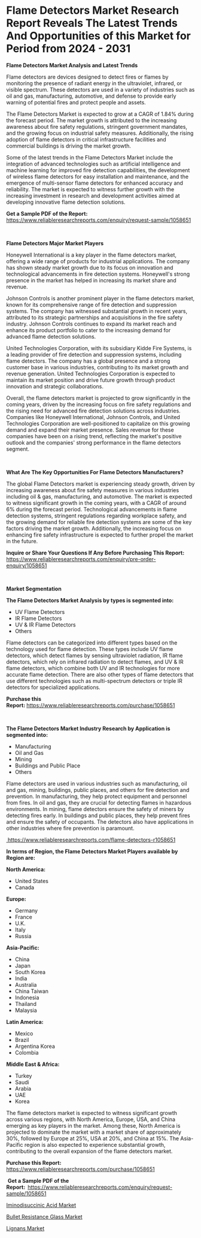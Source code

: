 <p><h1>Flame Detectors Market Research Report Reveals The Latest Trends And Opportunities of this Market for Period from 2024 - 2031</h1></p><p><strong>Flame Detectors Market Analysis and Latest Trends</strong></p>
<p><p>Flame detectors are devices designed to detect fires or flames by monitoring the presence of radiant energy in the ultraviolet, infrared, or visible spectrum. These detectors are used in a variety of industries such as oil and gas, manufacturing, automotive, and defense to provide early warning of potential fires and protect people and assets.</p><p>The Flame Detectors Market is expected to grow at a CAGR of 1.84% during the forecast period. The market growth is attributed to the increasing awareness about fire safety regulations, stringent government mandates, and the growing focus on industrial safety measures. Additionally, the rising adoption of flame detectors in critical infrastructure facilities and commercial buildings is driving the market growth.</p><p>Some of the latest trends in the Flame Detectors Market include the integration of advanced technologies such as artificial intelligence and machine learning for improved fire detection capabilities, the development of wireless flame detectors for easy installation and maintenance, and the emergence of multi-sensor flame detectors for enhanced accuracy and reliability. The market is expected to witness further growth with the increasing investment in research and development activities aimed at developing innovative flame detection solutions.</p></p>
<p><strong>Get a Sample PDF of the Report:&nbsp;</strong> <a href="https://www.reliableresearchreports.com/enquiry/request-sample/1058651">https://www.reliableresearchreports.com/enquiry/request-sample/1058651</a></p>
<p>&nbsp;</p>
<p><strong>Flame Detectors Major Market Players</strong></p>
<p><p>Honeywell International is a key player in the flame detectors market, offering a wide range of products for industrial applications. The company has shown steady market growth due to its focus on innovation and technological advancements in fire detection systems. Honeywell's strong presence in the market has helped in increasing its market share and revenue.</p><p>Johnson Controls is another prominent player in the flame detectors market, known for its comprehensive range of fire detection and suppression systems. The company has witnessed substantial growth in recent years, attributed to its strategic partnerships and acquisitions in the fire safety industry. Johnson Controls continues to expand its market reach and enhance its product portfolio to cater to the increasing demand for advanced flame detection solutions.</p><p>United Technologies Corporation, with its subsidiary Kidde Fire Systems, is a leading provider of fire detection and suppression systems, including flame detectors. The company has a global presence and a strong customer base in various industries, contributing to its market growth and revenue generation. United Technologies Corporation is expected to maintain its market position and drive future growth through product innovation and strategic collaborations.</p><p>Overall, the flame detectors market is projected to grow significantly in the coming years, driven by the increasing focus on fire safety regulations and the rising need for advanced fire detection solutions across industries. Companies like Honeywell International, Johnson Controls, and United Technologies Corporation are well-positioned to capitalize on this growing demand and expand their market presence. Sales revenue for these companies have been on a rising trend, reflecting the market's positive outlook and the companies' strong performance in the flame detectors segment.</p></p>
<p>&nbsp;</p>
<p><strong>What Are The Key Opportunities For Flame Detectors Manufacturers?</strong></p>
<p><p>The global Flame Detectors market is experiencing steady growth, driven by increasing awareness about fire safety measures in various industries including oil & gas, manufacturing, and automotive. The market is expected to witness significant growth in the coming years, with a CAGR of around 6% during the forecast period. Technological advancements in flame detection systems, stringent regulations regarding workplace safety, and the growing demand for reliable fire detection systems are some of the key factors driving the market growth. Additionally, the increasing focus on enhancing fire safety infrastructure is expected to further propel the market in the future.</p></p>
<p><strong>Inquire or Share Your Questions If Any Before Purchasing This Report:</strong> <a href="https://www.reliableresearchreports.com/enquiry/pre-order-enquiry/1058651">https://www.reliableresearchreports.com/enquiry/pre-order-enquiry/1058651</a></p>
<p>&nbsp;</p>
<p><strong>Market Segmentation</strong></p>
<p><strong>The Flame Detectors Market Analysis by types is segmented into:</strong></p>
<p><ul><li>UV Flame Detectors</li><li>IR Flame Detectors</li><li>UV & IR Flame Detectors</li><li>Others</li></ul></p>
<p><p>Flame detectors can be categorized into different types based on the technology used for flame detection. These types include UV flame detectors, which detect flames by sensing ultraviolet radiation, IR flame detectors, which rely on infrared radiation to detect flames, and UV & IR flame detectors, which combine both UV and IR technologies for more accurate flame detection. There are also other types of flame detectors that use different technologies such as multi-spectrum detectors or triple IR detectors for specialized applications.</p></p>
<p><strong>Purchase this Report:&nbsp;</strong><a href="https://www.reliableresearchreports.com/purchase/1058651">https://www.reliableresearchreports.com/purchase/1058651</a></p>
<p>&nbsp;</p>
<p><strong>The Flame Detectors Market Industry Research by Application is segmented into:</strong></p>
<p><ul><li>Manufacturing</li><li>Oil and Gas</li><li>Mining</li><li>Buildings and Public Place</li><li>Others</li></ul></p>
<p><p>Flame detectors are used in various industries such as manufacturing, oil and gas, mining, buildings, public places, and others for fire detection and prevention. In manufacturing, they help protect equipment and personnel from fires. In oil and gas, they are crucial for detecting flames in hazardous environments. In mining, flame detectors ensure the safety of miners by detecting fires early. In buildings and public places, they help prevent fires and ensure the safety of occupants. The detectors also have applications in other industries where fire prevention is paramount.</p></p>
<p><a href="https://www.reliableresearchreports.com/flame-detectors-r1058651">&nbsp;https://www.reliableresearchreports.com/flame-detectors-r1058651</a></p>
<p><strong>In terms of Region, the Flame Detectors Market Players available by Region are:</strong></p>
<p>
    <p> <strong> North America: </strong>
        <ul>
            <li>United States</li>
            <li>Canada</li>
        </ul>
        </p> 
    <p> <strong> Europe: </strong>
        <ul>
            <li>Germany</li>
            <li>France</li>
            <li>U.K.</li>
            <li>Italy</li>
            <li>Russia</li>
        </ul>
        </p> 
    <p> <strong> Asia-Pacific: </strong>
        <ul>
            <li>China</li>
            <li>Japan</li>
            <li>South Korea</li>
            <li>India</li>
            <li>Australia</li>
            <li>China Taiwan</li>
            <li>Indonesia</li>
            <li>Thailand</li>
            <li>Malaysia</li>
        </ul>
        </p> 
    <p> <strong> Latin America: </strong>
        <ul>
            <li>Mexico</li>
            <li>Brazil</li>
            <li>Argentina Korea</li>
            <li>Colombia</li>
        </ul>
        </p> 
    <p> <strong> Middle East & Africa: </strong>
        <ul>
            <li>Turkey</li>
            <li>Saudi</li>
            <li>Arabia</li>
            <li>UAE</li>
            <li>Korea</li>
        </ul>
    </p>
    </p>
<p><p>The flame detectors market is expected to witness significant growth across various regions, with North America, Europe, USA, and China emerging as key players in the market. Among these, North America is projected to dominate the market with a market share of approximately 30%, followed by Europe at 25%, USA at 20%, and China at 15%. The Asia-Pacific region is also expected to experience substantial growth, contributing to the overall expansion of the flame detectors market.</p></p>
<p><strong>Purchase this Report: </strong><a href="https://www.reliableresearchreports.com/purchase/1058651">https://www.reliableresearchreports.com/purchase/1058651</a></p>
<p>&nbsp;<strong>Get a Sample PDF of the Report:&nbsp;&nbsp;</strong><a href="https://www.reliableresearchreports.com/enquiry/request-sample/1058651">https://www.reliableresearchreports.com/enquiry/request-sample/1058651</a></p>
<p><strong></strong></p>
<p><p><a href="https://www.linkedin.com/pulse/iminodisuccinic-acid-market-centers-aspects-growth-share-opportunity-vo5cf?trackingId=hD7%2Bd%2BoKM5tx11QEGw3Bgg%3D%3D">Iminodisuccinic Acid Market</a></p><p><a href="https://www.linkedin.com/pulse/bullet-resistance-glass-market-size-share-global-analysis-report-cngsf?trackingId=DgDgRGC0nyNXuXswc4KGjg%3D%3D">Bullet Resistance Glass Market</a></p><p><a href="https://www.linkedin.com/pulse/lignans-market-offer-valuable-insights-size-share-trends-projections-s3pof?trackingId=bY7hPFTKylLIqvriSMj1vw%3D%3D">Lignans Market</a></p></p>